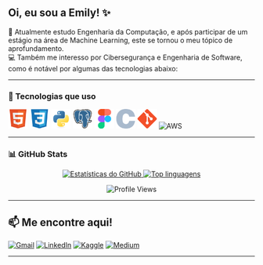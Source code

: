 ## Oi, eu sou a Emily! ✨

🌱 Atualmente estudo Engenharia da Computação, e após participar de um estágio na área de Machine Learning, este se tornou o meu tópico de aprofundamento.  
💻 Também me interesso por Cibersegurança e Engenharia de Software, como é notável por algumas das tecnologias abaixo:

---

### 🚀 Tecnologias que uso

<p align="left">
  <img src="https://raw.githubusercontent.com/devicons/devicon/master/icons/html5/html5-original.svg" height="40" alt="HTML" />
  <img src="https://raw.githubusercontent.com/devicons/devicon/master/icons/css3/css3-original.svg" height="40" alt="CSS" />
  <img src="https://raw.githubusercontent.com/devicons/devicon/master/icons/python/python-original.svg" height="40" alt="Python" />
  <img src="https://raw.githubusercontent.com/devicons/devicon/master/icons/postgresql/postgresql-original.svg" height="40" alt="PostgreSQL" />
  <img src="https://raw.githubusercontent.com/devicons/devicon/master/icons/figma/figma-original.svg" height="40" alt="Figma" />
  <img src="https://raw.githubusercontent.com/devicons/devicon/master/icons/c/c-original.svg" height="40" alt="C" />
  <img src="https://raw.githubusercontent.com/devicons/devicon/master/icons/git/git-original.svg" height="40" alt="Git" />
  <img src="https://cdn.jsdelivr.net/gh/devicons/devicon@latest/icons/amazonwebservices/amazonwebservices-original-wordmark.svg" height="40" alt="AWS" />
</p>

---

### 📊 GitHub Stats

<div align="center">
  <a href="https://github.com/emilywingler">
    <img height="180em" src="https://github-readme-stats.vercel.app/api?username=emilywingler&theme=midnight-purple&show_icons=true" alt="Estatísticas do GitHub" />
    <img height="180em" src="https://github-readme-stats.vercel.app/api/top-langs/?username=emilywingler&layout=compact&theme=midnight-purple" alt="Top linguagens" />
  </a>
</div>

<p align="center">
  <img src="https://komarev.com/ghpvc/?username=emilywingler&color=purple" alt="Profile Views" />
</p>

---

## 📫 Me encontre aqui!

<p>
  <a href="mailto:wingleremily@gmail.com"><img src="https://img.shields.io/badge/-Gmail-%23333?style=for-the-badge&logo=gmail&logoColor=white" target="_blank" alt="Gmail"></a>
  <a href="https://www.linkedin.com/in/emily-wingler" target="_blank"><img src="https://img.shields.io/badge/-LinkedIn-%230077B5?style=for-the-badge&logo=linkedin&logoColor=white" alt="LinkedIn"></a> 
  <a href="https://www.kaggle.com/emilywingler" target="_blank"><img src="https://img.shields.io/badge/Kaggle-20BEFF?style=for-the-badge&logo=Kaggle&logoColor=white" alt="Kaggle"></a>
  <a href="https://medium.com/@wingleremily" target="_blank"><img src="https://img.shields.io/badge/Medium-12100E?style=for-the-badge&logo=medium&logoColor=white" alt="Medium"></a>
</p>

---

<!--
🔧 Snake animation:
https://github.com/emilywingler/emilywingler/blob/output/github-contribution-grid-snake.svg

🎯 Badges de status:
https://github.com/anuraghazra/github-readme-stats/blob/master/readme.md

📚 Markdown formatting:
https://docs.github.com/pt/get-started/writing-on-github/getting-started-with-writing-and-formatting-on-github/basic-writing-and-formatting-syntax

🧩 Dev icons:
https://devicon.dev/

🔗 Badges sociais:
https://dev.to/envoy_/150-badges-for-github-pnk
-->
